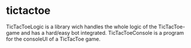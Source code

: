 # tictactoe

TicTacToeLogic is a library wich handles the whole logic of the TicTacToe-game and has a hard/easy bot integrated.
TicTacToeConsole is a program for the consoleUI of a TicTacToe game.
